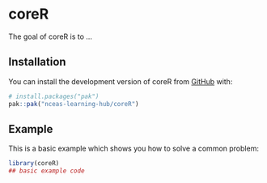 
<!-- README.md is generated from README.Rmd. Please edit that file -->

# coreR

<!-- badges: start -->
<!-- badges: end -->

The goal of coreR is to …

## Installation

You can install the development version of coreR from
[GitHub](https://github.com/) with:

``` r
# install.packages("pak")
pak::pak("nceas-learning-hub/coreR")
```

## Example

This is a basic example which shows you how to solve a common problem:

``` r
library(coreR)
## basic example code
```
